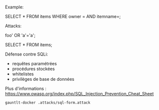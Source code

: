 Example:

SELECT * FROM items
WHERE owner =
AND itemname=;

Attacks:

foo' OR 'a'='a';

SELECT * FROM items;

Défense contre SQLi:
- requêtes paramétrées
- procédures stockées
- whitelistes
- privilèges de base de données

Plus d'informations : https://www.owasp.org/index.php/SQL_Injection_Prevention_Cheat_Sheet

```
gauntlt-docker .attacks/sql-form.attack
```
